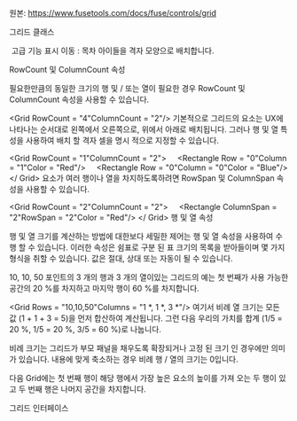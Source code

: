 원본: https://www.fusetools.com/docs/fuse/controls/grid

그리드 클래스

 고급 기능 표시
이동 :
목차
아이들을 격자 모양으로 배치합니다.

RowCount 및 ColumnCount 속성

필요한만큼의 동일한 크기의 행 및 / 또는 열이 필요한 경우 RowCount 및 ColumnCount 속성을 사용할 수 있습니다.

<Grid RowCount = "4"ColumnCount = "2"/>
기본적으로 그리드의 요소는 UX에 나타나는 순서대로 왼쪽에서 오른쪽으로, 위에서 아래로 배치됩니다. 그러나 행 및 열 특성을 사용하여 배치 할 격자 셀을 명시 적으로 지정할 수 있습니다.

<Grid RowCount = "1"ColumnCount = "2">
    <Rectangle Row = "0"Column = "1"Color = "Red"/>
    <Rectangle Row = "0"Column = "0"Color = "Blue"/>
</ Grid>
요소가 여러 행이나 열을 차지하도록하려면 RowSpan 및 ColumnSpan 속성을 사용할 수 있습니다.

<Grid RowCount = "2"ColumnCount = "2">
    <Rectangle ColumnSpan = "2"RowSpan = "2"Color = "Red"/>
</ Grid>
행 및 열 속성

행 및 열 크기를 계산하는 방법에 대한보다 세밀한 제어는 행 및 열 속성을 사용하여 수행 할 수 있습니다. 이러한 속성은 쉼표로 구분 된 표 크기의 목록을 받아들이며 몇 가지 형식을 취할 수 있습니다. 값은 절대, 상대 또는 자동이 될 수 있습니다.

10, 10, 50 포인트의 3 개의 행과 3 개의 열이있는 그리드의 예는 첫 번째가 사용 가능한 공간의 20 %를 차지하고 마지막 행이 60 %를 차지합니다.

<Grid Rows = "10,10,50"Columns = "1 *, 1 *, 3 *"/>
여기서 비례 열 크기는 모든 값 (1 + 1 + 3 = 5)을 먼저 합산하여 계산됩니다. 그런 다음 우리의 가치를 합계 (1/5 = 20 %, 1/5 = 20 %, 3/5 = 60 %)로 나눕니다.

비례 크기는 그리드가 부모 패널을 채우도록 확장되거나 고정 된 크기 인 경우에만 의미가 있습니다. 내용에 맞게 축소하는 경우 비례 행 / 열의 크기는 0입니다.

다음 Grid에는 첫 번째 행이 해당 행에서 가장 높은 요소의 높이를 가져 오는 두 행이 있고 두 번째 행은 나머지 공간을 차지합니다.

<Grid Rows = "auto, 1 *"/>
그리드 인터페이스